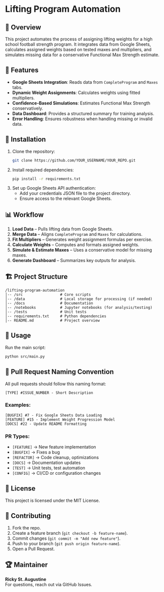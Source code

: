 # Lifting Program Automation

## 📌 Overview
This project automates the process of assigning lifting weights for a high school football strength program. It integrates data from Google Sheets, calculates assigned weights based on tested maxes and multipliers, and simulates missing data for a conservative Functional Max Strength estimate.

## 🚀 Features
- **Google Sheets Integration**: Reads data from `CompleteProgram` and `Maxes` tabs.
- **Dynamic Weight Assignments**: Calculates weights using fitted multipliers.
- **Confidence-Based Simulations**: Estimates Functional Max Strength conservatively.
- **Data Dashboard**: Provides a structured summary for training analysis.
- **Error Handling**: Ensures robustness when handling missing or invalid data.

## 🔧 Installation
1. Clone the repository:
   ```bash
   git clone https://github.com/YOUR_USERNAME/YOUR_REPO.git
   ```
2. Install required dependencies:
   ```bash
   pip install -r requirements.txt
   ```
3. Set up Google Sheets API authentication:
   - Add your credentials JSON file to the project directory.
   - Ensure access to the relevant Google Sheets.

## 📊 Workflow
1. **Load Data** – Pulls lifting data from Google Sheets.
2. **Merge Data** – Aligns `CompleteProgram` and `Maxes` for calculations.
3. **Fit Multipliers** – Generates weight assignment formulas per exercise.
4. **Calculate Weights** – Computes and formats assigned weights.
5. **Simulate & Estimate Maxes** – Uses a conservative model for missing maxes.
6. **Generate Dashboard** – Summarizes key outputs for analysis.

## 🏗 Project Structure
```
/lifting-program-automation
│-- /src                 # Core scripts
│-- /data                # Local storage for processing (if needed)
│-- /docs                # Documentation
│-- /notebooks           # Jupyter notebooks (for analysis/testing)
│-- /tests               # Unit tests
│-- requirements.txt     # Python dependencies
│-- README.md            # Project overview
```

## 🔄 Usage
Run the main script:
```bash
python src/main.py
```

## 📌 Pull Request Naming Convention
All pull requests should follow this naming format:
```
[TYPE] #ISSUE_NUMBER - Short Description
```
### **Examples:**
```
[BUGFIX] #7 - Fix Google Sheets Data Loading
[FEATURE] #15 - Implement Weight Progression Model
[DOCS] #22 - Update README Formatting
```
### **PR Types:**
- `[FEATURE]` → New feature implementation
- `[BUGFIX]` → Fixes a bug
- `[REFACTOR]` → Code cleanup, optimizations
- `[DOCS]` → Documentation updates
- `[TEST]` → Unit tests, test automation
- `[CONFIG]` → CI/CD or configuration changes

## 📜 License
This project is licensed under the MIT License.

## 🤝 Contributing
1. Fork the repo.
2. Create a feature branch (`git checkout -b feature-name`).
3. Commit changes (`git commit -m "Add new feature"`).
4. Push to your branch (`git push origin feature-name`).
5. Open a Pull Request.

## 🏆 Maintainer
**Ricky St. Augustine**  
For questions, reach out via GitHub Issues.
